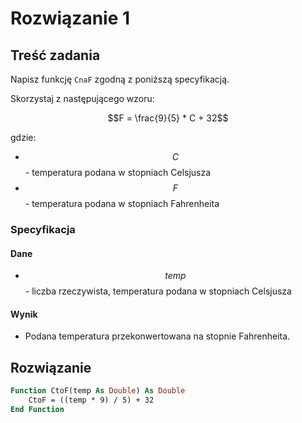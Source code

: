 # Rozwiązanie 1

## Treść zadania

Napisz funkcję `CnaF` zgodną z poniższą specyfikacją.

Skorzystaj z następującego wzoru:

$$F = \frac{9}{5} * C + 32$$

gdzie:

* $$C$$ - temperatura podana w stopniach Celsjusza
* $$F$$ - temperatura podana w stopniach Fahrenheita

### Specyfikacja

#### Dane

* $$temp$$ - liczba rzeczywista, temperatura podana w stopniach Celsjusza

#### Wynik

* Podana temperatura przekonwertowana na stopnie Fahrenheita.

## Rozwiązanie

```vb
Function CtoF(temp As Double) As Double
    CtoF = ((temp * 9) / 5) + 32
End Function
```
